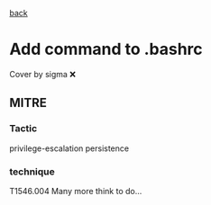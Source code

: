 [back](../index.md)
# Add command to .bashrc
Cover by sigma :x: 
## MITRE
### Tactic
privilege-escalation
persistence
### technique
T1546.004
Many more think to do...